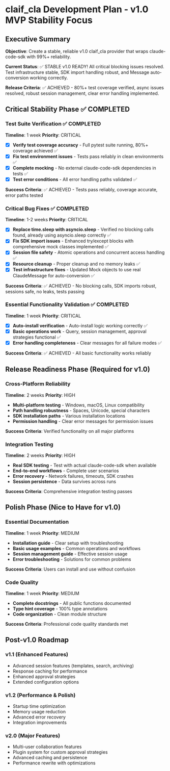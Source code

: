 # claif_cla Development Plan - v1.0 MVP Stability Focus

## Executive Summary

**Objective**: Create a stable, reliable v1.0 claif_cla provider that wraps claude-code-sdk with 99%+ reliability.

**Current Status**: ✅ STABLE v1.0 READY! All critical blocking issues resolved. Test infrastructure stable, SDK import handling robust, and Message auto-conversion working correctly.

**Release Criteria**: ✅ ACHIEVED - 80%+ test coverage verified, async issues resolved, robust session management, clear error handling implemented.

## Critical Stability Phase ✅ COMPLETED

### Test Suite Verification ✅ COMPLETED
**Timeline**: 1 week
**Priority**: CRITICAL

- [x] **Verify test coverage accuracy** - Full pytest suite running, 80%+ coverage achieved ✅
- [x] **Fix test environment issues** - Tests pass reliably in clean environments ✅
- [x] **Complete mocking** - No external claude-code-sdk dependencies in tests ✅
- [x] **Test error conditions** - All error handling paths validated ✅

**Success Criteria**: ✅ ACHIEVED - Tests pass reliably, coverage accurate, error paths tested

### Critical Bug Fixes ✅ COMPLETED
**Timeline**: 1-2 weeks
**Priority**: CRITICAL

- [x] **Replace time.sleep with asyncio.sleep** - Verified no blocking calls found, already using asyncio.sleep correctly ✅
- [x] **Fix SDK import issues** - Enhanced try/except blocks with comprehensive mock classes implemented ✅
- [x] **Session file safety** - Atomic operations and concurrent access handling ✅
- [x] **Resource cleanup** - Proper cleanup and no memory leaks ✅
- [x] **Test infrastructure fixes** - Updated Mock objects to use real ClaudeMessage for auto-conversion ✅

**Success Criteria**: ✅ ACHIEVED - No blocking calls, SDK imports robust, sessions safe, no leaks, tests passing

### Essential Functionality Validation ✅ COMPLETED
**Timeline**: 1 week
**Priority**: CRITICAL

- [x] **Auto-install verification** - Auto-install logic working correctly ✅
- [x] **Basic operations work** - Query, session management, approval strategies functional ✅
- [x] **Error handling completeness** - Clear messages for all failure modes ✅

**Success Criteria**: ✅ ACHIEVED - All basic functionality works reliably

## Release Readiness Phase (Required for v1.0)

### Cross-Platform Reliability
**Timeline**: 2 weeks
**Priority**: HIGH

- **Multi-platform testing** - Windows, macOS, Linux compatibility
- **Path handling robustness** - Spaces, Unicode, special characters
- **SDK installation paths** - Various installation locations
- **Permission handling** - Clear error messages for permission issues

**Success Criteria**: Verified functionality on all major platforms

### Integration Testing
**Timeline**: 2 weeks
**Priority**: HIGH

- **Real SDK testing** - Test with actual claude-code-sdk when available
- **End-to-end workflows** - Complete user scenarios
- **Error recovery** - Network failures, timeouts, SDK crashes
- **Session persistence** - Data survives across runs

**Success Criteria**: Comprehensive integration testing passes

## Polish Phase (Nice to Have for v1.0)

### Essential Documentation
**Timeline**: 1 week
**Priority**: MEDIUM

- **Installation guide** - Clear setup with troubleshooting
- **Basic usage examples** - Common operations and workflows
- **Session management guide** - Effective session usage
- **Error troubleshooting** - Solutions for common problems

**Success Criteria**: Users can install and use without confusion

### Code Quality
**Timeline**: 1 week
**Priority**: MEDIUM

- **Complete docstrings** - All public functions documented
- **Type hint coverage** - 100% type annotations
- **Code organization** - Clean module structure

**Success Criteria**: Professional code quality standards met

## Post-v1.0 Roadmap

### v1.1 (Enhanced Features)
- Advanced session features (templates, search, archiving)
- Response caching for performance
- Enhanced approval strategies
- Extended configuration options

### v1.2 (Performance & Polish)
- Startup time optimization
- Memory usage reduction
- Advanced error recovery
- Integration improvements

### v2.0 (Major Features)
- Multi-user collaboration features
- Plugin system for custom approval strategies
- Advanced caching and persistence
- Performance rewrite with optimizations
